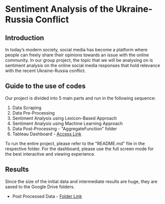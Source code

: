 # Sentiment Analysis of the Ukraine-Russia Conflict

## Introduction
In today’s modern society, social media has become a platform where people can freely share their opinions towards an issue with the online community. 
In our group project, the topic that we will be analysing on is sentiment analysis on the online social media responses that hold relevance 
with the recent Ukraine-Russia conflict. 

## Guide to the use of codes
Our project is divided into 5 main parts and run in the following sequence:
1. Data Scraping
2. Data Pre-Processing
3. Sentiment Analysis using Lexicon-Based Approach
4. Sentiment Analysis using Machine Learning Approach
5. Data Post-Processing - "AggregateFunction" folder 
6. Tableau Dashboard - [Access Link](https://public.tableau.com/app/profile/ng.si.qiang3018/viz/FinalSentimentAnalysis/CombinedDashboard)

To run the entire project, please refer to the "README.md" file in the respective folder. 
For the dashboard, please use the full screen mode for the best interactive and viewing experience. 

## Results
Since the size of the initial data and intermediate results are huge, they are saved to the Google Drive folders. 

- Post Processed Data - [Folder Link](https://drive.google.com/drive/folders/1L0tegdukHRIrxXxI7TgnlKkxh3_e9Paz?usp=sharing)